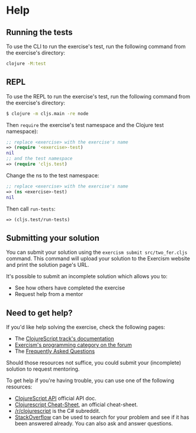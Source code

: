 # Help

## Running the tests

To use the CLI to run the exercise's test, run the following command from the exercise's directory:

```bash
clojure -M:test
```

## REPL

To use the REPL to run the exercise's test, run the following command from the exercise's directory:

```bash
$ clojure -m cljs.main -re node
```

Then `require` the exercise's test namespace and the Clojure test namespace):

```clojure
;; replace <exercise> with the exercise's name
=> (require '<exercise>-test)
nil
;; and the test namespace
=> (require 'cljs.test)
```

Change the ns to the test namespace:

```clojure
;; replace <exercise> with the exercise's name
=> (ns <exercise>-test)
nil
```

Then call `run-tests`:

```clojure
=> (cljs.test/run-tests)
```

## Submitting your solution

You can submit your solution using the `exercism submit src/two_fer.cljs` command.
This command will upload your solution to the Exercism website and print the solution page's URL.

It's possible to submit an incomplete solution which allows you to:

- See how others have completed the exercise
- Request help from a mentor

## Need to get help?

If you'd like help solving the exercise, check the following pages:

- The [ClojureScript track's documentation](https://exercism.org/docs/tracks/clojurescript)
- [Exercism's programming category on the forum](https://forum.exercism.org/c/programming/5)
- The [Frequently Asked Questions](https://exercism.org/docs/using/faqs)

Should those resources not suffice, you could submit your (incomplete) solution to request mentoring.

To get help if you're having trouble, you can use one of the following resources:

- [ClojureScript API](http://cljs.github.io/api/) official API doc.
- [Clojurescript Cheat-Sheet](https://clojure.org/api/cheatsheet), an official cheat-sheet.
- [/r/clojurescript](https://www.reddit.com/r/clojurescript) is the C# subreddit.
- [StackOverflow](http://stackoverflow.com/questions/tagged/clojurescript) can be used to search for your problem and see if it has been answered already. You can also ask and answer questions.